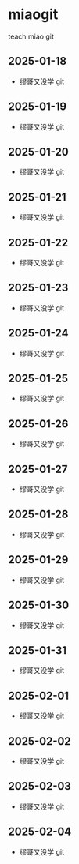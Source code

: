 # miaogit
teach miao git
## 2025-01-18
- 缪哥又没学 git

## 2025-01-19
- 缪哥又没学 git

## 2025-01-20
- 缪哥又没学 git

## 2025-01-21
- 缪哥又没学 git

## 2025-01-22
- 缪哥又没学 git

## 2025-01-23
- 缪哥又没学 git

## 2025-01-24
- 缪哥又没学 git

## 2025-01-25
- 缪哥又没学 git

## 2025-01-26
- 缪哥又没学 git

## 2025-01-27
- 缪哥又没学 git

## 2025-01-28
- 缪哥又没学 git

## 2025-01-29
- 缪哥又没学 git

## 2025-01-30
- 缪哥又没学 git

## 2025-01-31
- 缪哥又没学 git

## 2025-02-01
- 缪哥又没学 git

## 2025-02-02
- 缪哥又没学 git

## 2025-02-03
- 缪哥又没学 git

## 2025-02-04
- 缪哥又没学 git

